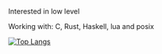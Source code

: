 Interested in low level

Working with: C, Rust, Haskell, lua and posix

[![Top Langs](https://github-readme-stats.vercel.app/api/top-langs/?username=SqLait&layout=compact&theme=onedark)](https://github.com/anuraghazra/github-readme-stats)
